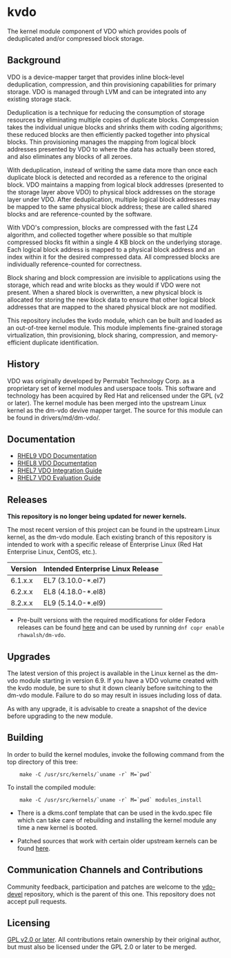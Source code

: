 # kvdo

The kernel module component of VDO which provides pools of deduplicated and/or
compressed block storage.

## Background

VDO is a device-mapper target that provides inline block-level deduplication,
compression, and thin provisioning capabilities for primary storage. VDO
is managed through LVM and can be integrated into any existing storage stack.

Deduplication is a technique for reducing the consumption of storage resources
by eliminating multiple copies of duplicate blocks. Compression takes the
individual unique blocks and shrinks them with coding algorithms; these reduced
blocks are then efficiently packed together into physical blocks. Thin
provisioning manages the mapping from logical block addresses presented by VDO
to where the data has actually been stored, and also eliminates any blocks of
all zeroes.

With deduplication, instead of writing the same data more than once each
duplicate block is detected and recorded as a reference to the original
block. VDO maintains a mapping from logical block addresses (presented to the
storage layer above VDO) to physical block addresses on the storage layer
under VDO. After deduplication, multiple logical block addresses may be mapped
to the same physical block address; these are called shared blocks and are
reference-counted by the software.

With VDO's compression, blocks are compressed with the fast LZ4 algorithm, and
collected together where possible so that multiple compressed blocks fit within
a single 4 KB block on the underlying storage. Each logical block address is
mapped to a physical block address and an index within it for the desired
compressed data. All compressed blocks are individually reference-counted for
correctness.

Block sharing and block compression are invisible to applications using the
storage, which read and write blocks as they would if VDO were not present.
When a shared block is overwritten, a new physical block is allocated for
storing the new block data to ensure that other logical block addresses that
are mapped to the shared physical block are not modified.

This repository includes the kvdo module, which can be built and loaded as an
out-of-tree kernel module. This module implements fine-grained storage
virtualization, thin provisioning, block sharing, compression, and
memory-efficient duplicate identification.

## History

VDO was originally developed by Permabit Technology Corp. as a proprietary set
of kernel modules and userspace tools. This software and technology has been
acquired by Red Hat and relicensed under the GPL (v2 or later). The kernel
module has been merged into the upstream Linux kernel as the dm-vdo devive
mapper target. The source for this module can be found in drivers/md/dm-vdo/.

## Documentation

- [RHEL9 VDO Documentation](https://access.redhat.com/documentation/en-us/red_hat_enterprise_linux/9/html/deduplicating_and_compressing_logical_volumes_on_rhel/index)
- [RHEL8 VDO Documentation](https://access.redhat.com/documentation/en-us/red_hat_enterprise_linux/8/html/deduplicating_and_compressing_storage/index)
- [RHEL7 VDO Integration Guide](https://access.redhat.com/documentation/en-us/red_hat_enterprise_linux/7/html/storage_administration_guide/vdo-integration)
- [RHEL7 VDO Evaluation Guide](https://access.redhat.com/documentation/en-us/red_hat_enterprise_linux/7/html/storage_administration_guide/vdo-evaluation)

## Releases

**This repository is no longer being updated for newer kernels.**

The most recent version of this project can be found in the upstream Linux
kernel, as the dm-vdo module. Each existing branch of this repository is
intended to work with a specific release of Enterprise Linux (Red Hat
Enterprise Linux, CentOS, etc.).

Version | Intended Enterprise Linux Release
------- | ---------------------------------
6.1.x.x | EL7 (3.10.0-*.el7)
6.2.x.x | EL8 (4.18.0-*.el8)
8.2.x.x | EL9 (5.14.0-*.el9)

* Pre-built versions with the required modifications for older Fedora releases
  can be found [here](https://copr.fedorainfracloud.org/coprs/rhawalsh/dm-vdo)
  and can be used by running `dnf copr enable rhawalsh/dm-vdo`.

## Upgrades

The latest version of this project is available in the Linux kernel as the
dm-vdo module starting in version 6.9. If you have a VDO volume created with
the kvdo module, be sure to shut it down cleanly before switching to the
dm-vdo module. Failure to do so may result in issues including loss of data.

As with any upgrade, it is advisable to create a snapshot of the device before
upgrading to the new module.

## Building

In order to build the kernel modules, invoke the following command
from the top directory of this tree:

        make -C /usr/src/kernels/`uname -r` M=`pwd`

To install the compiled module:

        make -C /usr/src/kernels/`uname -r` M=`pwd` modules_install

* There is a dkms.conf template that can be used in the kvdo.spec file which
  can take care of rebuilding and installing the kernel module any time a new
  kernel is booted.

* Patched sources that work with certain older upstream kernels can be found
  [here](https://github.com/rhawalsh/kvdo).

## Communication Channels and Contributions

Community feedback, participation and patches are welcome to the
[vdo-devel](https://github.com/dm-vdo/vdo-devel) repository, which is the
parent of this one. This repository does not accept pull requests.

## Licensing

[GPL v2.0 or later](https://www.gnu.org/licenses/old-licenses/gpl-2.0.en.html).
All contributions retain ownership by their original author, but must also
be licensed under the GPL 2.0 or later to be merged.
